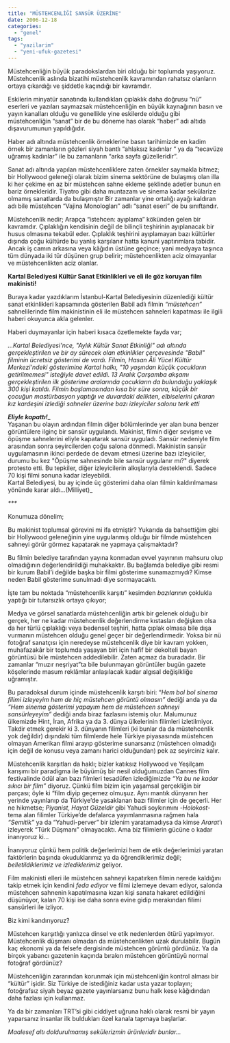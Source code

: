 ```yaml
---
title: "MÜSTEHCENLİĞİ SANSÜR ÜZERİNE"
date: 2006-12-18
categories: 
  - "genel"
tags: 
  - "yazilarim"
  - "yeni-ufuk-gazetesi"
---
```


Müstehcenliğin büyük paradokslardan biri olduğu bir toplumda yaşıyoruz. Müstehcenlik aslında bizatihi müstehcenlik kavramından rahatsız olanların ortaya çıkardığı ve şiddetle kaçındığı bir kavramdır.

Eskilerin minyatür sanatında kullandıkları çıplaklık daha doğrusu “nü” eserleri ve yazıları saymazsak müstehcenliğin en büyük kaynağının basın ve yayın kanalları olduğu ve genellikle yine eskilerde olduğu gibi müstehcenliğin “sanat” bir de bu döneme has olarak “haber” adı altıda dışavurumunun yapıldığıdır.

Haber adı altında müstehcenlik örneklerine basın tarihimizde en kadim örnek bir zamanların gözleri siyah bantlı “ahlaksız kadınlar “ ya da “tecavüze uğramış kadınlar” ile bu zamanların “arka sayfa güzelleridir”.

Sanat adı altında yapılan müstehcenliklere zaten örnekler saymakla bitmez; bir Hollywood geleneği olarak bizim sinema sektörüne de bulaşmış olan illa ki her çekime en az bir müstehcen sahne ekleme şeklinde adetler bunun en bariz örnekleridir. Tiyatro gibi daha muntazam ve sinema kadar sekülarize olmamış sanatlarda da bulaşmıştır Bir zamanlar yine ortalığı ayağı kaldıran adı bile müstehcen “Vajina Monologları” adlı “sanat eseri” de bu sınıftandır.

Müstehcenlik nedir; Arapça “istehcen: ayıplama” kökünden gelen bir kavramdır. Çıplaklığın kendisinin değil de bilinçli teşhirinin ayıplanacak bir husus olmasına tekabül eder. Çıplaklık teşhirini ayıplamayan bazı kültürler dışında çoğu kültürde bu yanlış karşılanır hatta kanuni yaptırımlara tabidir. Ancak iş camın arkasına veya kâğıdın üstüne geçince; yani medyaya taşınca tüm dünyada iki tür düşünen grup belirir; müstehcenlikten aciz olmayanlar ve müstehcenlikten aciz olanlar.

**Kartal Belediyesi Kültür Sanat Etkinlikleri ve eli ile göz koruyan film makinisti!**

Buraya kadar yazdıklarım İstanbul-Kartal Belediyesinin düzenlediği kültür sanat etkinlikleri kapsamında gösterilen Babil adlı filmin _“müstehcen”_ sahnelilerinde film makinistinin eli ile müstehcen sahneleri kapatması ile ilgili haberi okuyunca akla gelenler.

Haberi duymayanlar için haberi kısaca özetlemekte fayda var;

_…Kartal Belediyesi'nce, "Aylık Kültür Sanat Etkinliği" adı altında gerçekleştirilen ve bir ay sürecek olan etkinlikler çerçevesinde "Babil" filminin ücretsiz gösterimi de vardı. Filmin, Hasan Âli Yücel Kültür Merkezi'ndeki gösterimine Kartal halkı, "10 yaşından küçük çocukların getirilmemesi" isteğiyle davet edildi. 13 Aralık Çarşamba akşamı gerçekleştirilen ilk gösterime aralarında çocukların da bulunduğu yaklaşık 300 kişi katıldı. Filmin başlamasından kısa bir süre sonra, küçük bir çocuğun mastürbasyon yaptığı ve duvardaki delikten, elbiselerini çıkaran kız kardeşini izlediği sahneler üzerine bazı izleyiciler salonu terk etti_

**_Eliyle kapattı!_**_  
Yaşanan bu olayın ardından filmin diğer bölümlerinde yer alan buna benzer görüntülere ilginç bir sansür uygulandı. Makinist, filmin diğer sevişme ve öpüşme sahnelerini eliyle kapatarak sansür uyguladı. Sansür nedeniyle film arasından sonra seyircilerden çoğu salona dönmedi. Makinistin sansür uygulamasının ikinci perdede de devam etmesi üzerine bazı izleyiciler, durumu bu kez "Öpüşme sahnesinde bile sansür uygulanır mı?" diyerek protesto etti. Bu tepkiler, diğer izleyicilerin alkışlarıyla desteklendi. Sadece 70 kişi filmi sonuna kadar izleyebildi.  
Kartal Belediyesi, bu ay içinde üç gösterimi daha olan filmin kaldırılmaması yönünde karar aldı…(Milliyet)_

_\*\*\*_

Konumuza dönelim;

Bu makinist toplumsal görevini mi ifa etmiştir? Yukarıda da bahsettiğim gibi bir Hollywood geleneğinin yine uygulanmış olduğu bir filmde müstehcen sahneyi görür görmez kapatarak ne yapmaya çalışmaktadır?

Bu filmin belediye tarafından yayına konmadan evvel yayınının mahsuru olup olmadığının değerlendirildiği muhakkaktır. Bu bağlamda belediye gibi resmi bir kurum Babil’i değilde başka bir filmi gösterime sunamazmıydı? Kimse neden Babil gösterime sunulmadı diye sormayacaktı.

İşte tam bu noktada “müstehcenlik karşıtı” kesimden _bazılarının_ çoklukla yaptığı bir tutarsızlık ortaya çıkıyor;

Medya ve görsel sanatlarda müstehcenliğin artık bir gelenek olduğu bir gerçek, her ne kadar müstehcenlik değerlendirme kıstasları değişken olsa da her türlü çıplaklığı veya bedensel teşhiri, hatta çıplak olmasa bile dışa vurmanın müstehcen olduğu genel geçer bir değerlendirmedir. Yoksa bir nü fotoğraf sanatçısı için neredeyse müstehcenlik diye bir kavram yokken, muhafazakâr bir toplumda yaşayan biri için hafif bir dekolteli bayan görüntüsü bile müstehcen addedilebilir. Zaten açmaz da buradadır. Bir zamanlar “muzır neşriyat”ta bile bulunmayan görüntüler bugün gazete köşelerinde masum reklâmlar anlaşılacak kadar algısal değişikliğe uğramıştır.

Bu paradoksal durum içinde müstehcenlik karşıtı biri: “_Hem bol bol sinema filimi izleyeyim hem de hiç müstehcen görüntü olmasın”_ dediği anda ya da _“Hem sinema gösterimi yapayım hem de müstehcen sahneyi sansürleyeyim”_ dediği anda biraz fazlasını istemiş olur. Malumunuz ülkemizde Hint, İran, Afrika ya da 3. dünya ülkelerinin filimleri izletilmiyor. Takdir etmek gerekir ki 3. dünyanın filimleri (ki bunlar da da müstehcenlik yok değildir) dışındaki tüm filmlerde hele Türkiye piyasasında müstehcen olmayan Amerikan filmi arayıp gösterime sunarsanız (müstehcen olmadığı için değil de konusu veya zamanı harici olduğundan) pek az seyirciniz kalır.

Müstehcenlik karşıtları da haklı; bizler katıksız Hollywood ve Yeşilçam karışımı bir paradigma ile büyümüş bir nesil olduğumuzdan Cannes film festivalinde ödül alan bazı filmleri tesadüfen izlediğimizde _“Ya bu ne kadar sıkıcı bir film”_ diyoruz. Çünkü film bizim için yaşamsal gerçekliğin bir parçası; öyle ki “film diyip geçemez olmuşuz. Aynı mantık dünyanın her yerinde yayınlanıp da Türkiye’de yasaklanan bazı filimler için de geçerli. Her ne hikmetse; _Piyanist_, _Hayat Güzeldir_ gibi Yahudi soykırımını -_Holokost-_ tema alan filimler Türkiye’de defalarca yayımlanmasına rağmen hala _“Semitik”_ ya da “Yahudi-perver” bir izlenim yaratamadıysa da kimse _Ararat_’ı izleyerek “Türk Düşmanı” olmayacaktı. Ama biz filimlerin gücüne o kadar inanıyoruz ki…

İnanıyoruz çünkü hem politik değerlerimizi hem de etik değerlerimizi yaratan faktörlerin başında okuduklarımız ya da öğrendiklerimiz değil; _belletildiklerimiz ve izlediklerimiz_ geliyor.

Film makinisti elleri ile müstehcen sahneyi kapatırken filmin nerede kaldığını takip etmek için kendini _feda ediyor_ ve filmi izlemeye devam ediyor, salonda müstehcen sahnenin kapatılmasına kızan kişi sanata hakaret edildiğini düşünüyor, kalan 70 kişi ise daha sonra evine gidip merakından filimi sansürleri ile izliyor.

Biz kimi kandırıyoruz?

Müstehcen karşıtlığı yanlızca dinsel ve etik nedenlerden ötürü yapılmıyor. Müstehcenlik düşmanı olmadan da müstehcenlikten uzak durulabilir. Bugün kaç ekonomi ya da felsefe dergisinde müstehcen görüntü gördünüz. Ya da birçok yabancı gazetenin kaçında bırakın müstehcen görüntüyü normal fotoğraf gördünüz?

Müstehcenliğin zararından korunmak için müstehcenliğin kontrol alması bir “kültür” işidir. Siz Türkiye de istediğiniz kadar usta yazar toplayın; fotoğrafsız siyah beyaz gazete yayınlarsanız bunu halk kese kâğıdından daha fazlası için kullanmaz.

Ya da bir zamanları TRT’si gibi ciddiyet uğruna haklı olarak resmi bir yayın yaparsanız insanlar ilk buldukları özel kanala tapmaya başlarlar.

_Maalesef altı doldurulmamış sekülerizmin ürünleridir bunlar…_
